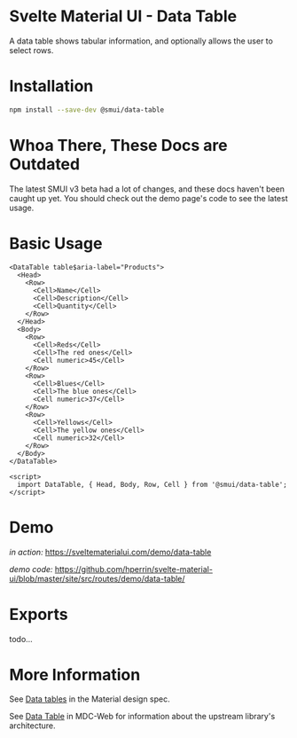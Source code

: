 # Svelte Material UI - Data Table

A data table shows tabular information, and optionally allows the user to select rows.

# Installation

```sh
npm install --save-dev @smui/data-table
```

# Whoa There, These Docs are Outdated

The latest SMUI v3 beta had a lot of changes, and these docs haven't been caught up yet. You should check out the demo page's code to see the latest usage.

# Basic Usage

```svelte
<DataTable table$aria-label="Products">
  <Head>
    <Row>
      <Cell>Name</Cell>
      <Cell>Description</Cell>
      <Cell>Quantity</Cell>
    </Row>
  </Head>
  <Body>
    <Row>
      <Cell>Reds</Cell>
      <Cell>The red ones</Cell>
      <Cell numeric>45</Cell>
    </Row>
    <Row>
      <Cell>Blues</Cell>
      <Cell>The blue ones</Cell>
      <Cell numeric>37</Cell>
    </Row>
    <Row>
      <Cell>Yellows</Cell>
      <Cell>The yellow ones</Cell>
      <Cell numeric>32</Cell>
    </Row>
  </Body>
</DataTable>

<script>
  import DataTable, { Head, Body, Row, Cell } from '@smui/data-table';
</script>
```

# Demo

_in action:_ https://sveltematerialui.com/demo/data-table

_demo code:_ https://github.com/hperrin/svelte-material-ui/blob/master/site/src/routes/demo/data-table/

# Exports

todo...

# More Information

See [Data tables](https://material.io/components/data-tables) in the Material design spec.

See [Data Table](https://github.com/material-components/material-components-web/tree/v10.0.0/packages/mdc-data-table) in MDC-Web for information about the upstream library's architecture.
